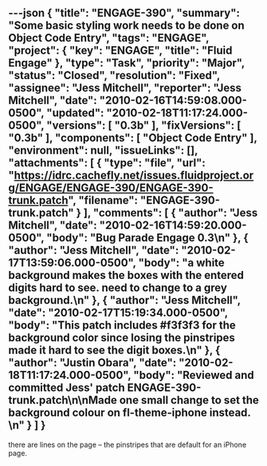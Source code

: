 ---json
{
  "title": "ENGAGE-390",
  "summary": "Some basic styling work needs to be done on Object Code Entry",
  "tags": "ENGAGE",
  "project": {
    "key": "ENGAGE",
    "title": "Fluid Engage"
  },
  "type": "Task",
  "priority": "Major",
  "status": "Closed",
  "resolution": "Fixed",
  "assignee": "Jess Mitchell",
  "reporter": "Jess Mitchell",
  "date": "2010-02-16T14:59:08.000-0500",
  "updated": "2010-02-18T11:17:24.000-0500",
  "versions": [
    "0.3b"
  ],
  "fixVersions": [
    "0.3b"
  ],
  "components": [
    "Object Code Entry"
  ],
  "environment": null,
  "issueLinks": [],
  "attachments": [
    {
      "type": "file",
      "url": "https://idrc.cachefly.net/issues.fluidproject.org/ENGAGE/ENGAGE-390/ENGAGE-390-trunk.patch",
      "filename": "ENGAGE-390-trunk.patch"
    }
  ],
  "comments": [
    {
      "author": "Jess Mitchell",
      "date": "2010-02-16T14:59:20.000-0500",
      "body": "Bug Parade Engage 0.3\n"
    },
    {
      "author": "Jess Mitchell",
      "date": "2010-02-17T13:59:06.000-0500",
      "body": "a white background makes the boxes with the entered digits hard to see.  need to change to a grey background.\n"
    },
    {
      "author": "Jess Mitchell",
      "date": "2010-02-17T15:19:34.000-0500",
      "body": "This patch includes #f3f3f3 for the background color since losing the pinstripes made it hard to see the digit boxes.\n"
    },
    {
      "author": "Justin Obara",
      "date": "2010-02-18T11:17:24.000-0500",
      "body": "Reviewed and committed Jess' patch ENGAGE-390-trunk.patch\n\nMade one small change to set the background colour on fl-theme-iphone instead.&#x20;\n"
    }
  ]
}
---
there are lines on the page – the pinstripes that are default for an iPhone page.

        
